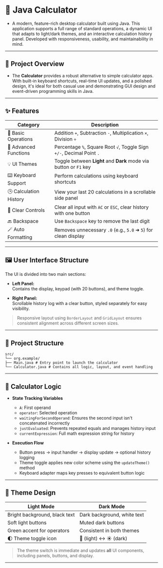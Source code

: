 # 🧮 Java Calculator

 - A modern, feature-rich desktop calculator built using Java. This application supports a full range of standard operations, a dynamic UI that adapts to light/dark themes, and an interactive calculation history panel. Developed with responsiveness, usability, and maintainability in mind.

---

## 📌 Project Overview

- The **Calculator** provides a robust alternative to simple calculator apps. With built-in keyboard shortcuts, real-time UI updates, and a polished design, it's ideal for both casual use and demonstrating GUI design and event-driven programming skills in Java.

---

## ✨ Features

| Category | Description |
|----------|-------------|
| 🧮 Basic Operations | Addition `+`, Subtraction `-`, Multiplication `×`, Division `÷` |
| 🧠 Advanced Functions | Percentage `%`, Square Root `√`, Toggle Sign `+/-`, Decimal Point `.` |
| 💡 UI Themes | Toggle between **Light** and **Dark** mode via button or `F1` key |
| ⌨️ Keyboard Support | Perform calculations using keyboard shortcuts |
| 🕒 Calculation History | View your last 20 calculations in a scrollable side panel |
| 🧹 Clear Controls | Clear all input with `AC` or `ESC`, clear history with one button |
| 🔙 Backspace | Use `Backspace` key to remove the last digit |
| 🪄 Auto Formatting | Removes unnecessary `.0` (e.g., `5.0` ➜ `5`) for clean display |

---

## 🖼️ User Interface Structure

The UI is divided into two main sections:

- **Left Panel:**  
  Contains the display, keypad (with 20 buttons), and theme toggle.
  
- **Right Panel:**  
  Scrollable history log with a clear button, styled separately for easy visibility.

> Responsive layout using `BorderLayout` and `GridLayout` ensures consistent alignment across different screen sizes.

---

## 📁 Project Structure

```
src/
└── org.example/
├── Main.java # Entry point to launch the calculator
└── Calculator.java # Contains all logic, layout, and event handling
```

---

## 🧠 Calculator Logic

- **State Tracking Variables**
  - `A`: First operand
  - `operator`: Selected operation
  - `waitingForSecondOperand`: Ensures the second input isn't concatenated incorrectly
  - `justEvaluated`: Prevents repeated equals and manages history input
  - `currentExpression`: Full math expression string for history

- **Execution Flow**
  - Button press → input handler → display update → optional history logging
  - Theme toggle applies new color scheme using the `updateTheme()` method
  - Keyboard adapter maps key presses to equivalent button logic

---

## 🎨 Theme Design

| Light Mode | Dark Mode |
|------------|-----------|
| Bright background, black text | Dark background, white text |
| Soft light buttons | Muted dark buttons |
| Green accent for operators | Consistent in both themes |
| 🌓 Theme toggle icon | 🌙 (light) ↔ ☀️ (dark) |

> The theme switch is immediate and updates **all** UI components, including panels, buttons, and display.

---
